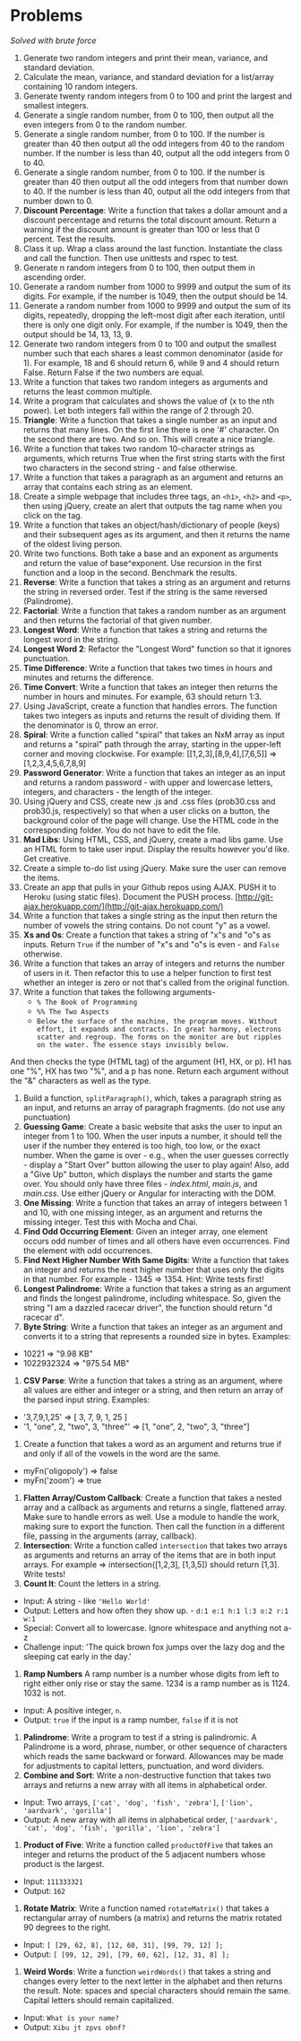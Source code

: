 # Problems

*Solved with brute force*

1. Generate two random integers and print their mean, variance, and standard deviation.
1. Calculate the mean, variance, and standard deviation for a list/array containing 10 random integers.
1. Generate twenty random integers from 0 to 100 and print the largest and smallest integers.
1. Generate a single random number, from 0 to 100, then output all the even integers from 0 to the random number.
1. Generate a single random number, from 0 to 100. If the number is greater than 40 then output all the odd integers from 40 to the random number. If the number is less than 40, output all the odd integers from 0 to 40.
1. Generate a single random number, from 0 to 100. If the number is greater than 40 then output all the odd integers from that number down to 40. If the number is less than 40, output all the odd integers from that number down to 0.
1. **Discount Percentage**: Write a function that takes a dollar amount and a discount percentage and returns the total discount amount. Return a warning if the discount amount is greater than 100 or less that 0 percent. Test the results.
1. Class it up. Wrap a class around the last function. Instantiate the class and call the function. Then use unittests and rspec to test.
1. Generate n random integers from 0 to 100, then output them in ascending order.
1. Generate a random number from 1000 to 9999 and output the sum of its digits. For example, if the number is 1049, then the output should be 14.
1. Generate a random number from 1000 to 9999 and output the sum of its digits, repeatedly, dropping the left-most digit after each iteration, until there is only one digit only. For example, if the number is 1049, then the output should be 14, 13, 13, 9.
1. Generate two random integers from 0 to 100 and output the smallest number such that each shares a least common denominator (aside for 1). For example, 18 and 6 should return 6, while 9 and 4 should return False. Return False if the two numbers are equal.
1. Write a function that takes two random integers as arguments and returns the least common multiple.
1. Write a program that calculates and shows the value of (x to the nth power). Let both integers fall within the range of 2 through 20.
1. **Triangle**: Write a function that takes a single number as an input and returns that many lines. On the first line there is one '#' character. On the second there are two. And so on.
This will create a nice triangle.
1. Write a function that takes two random 10-character strings as arguments, which returns True when the first string starts with the first two characters in the second string - and false otherwise.
1. Write a function that takes a paragraph as an argument and returns an array that contains each string as an element.
1. Create a simple webpage that includes three tags, an `<h1>`, `<h2>` and `<p>`, then using jQuery, create an alert that outputs the tag name when you click on the tag.
1. Write a function that takes an object/hash/dictionary of people (keys) and their subsequent ages as its argument, and then it returns the name of the oldest living person.
1. Write two functions. Both take a base and an exponent as arguments and return the value of base^exponent. Use recursion in the first function and a loop in the second. Benchmark the results.
1. **Reverse**: Write a function that takes a string as an argument and returns the string in reversed order. Test if the string is the same reversed (Palindrome).
1. **Factorial**: Write a function that takes a random number as an argument and then returns the factorial of that given number.
1. **Longest Word**: Write a function that takes a string and returns the longest word in the string.
1. **Longest Word 2**: Refactor the "Longest Word" function so that it ignores punctuation.
1. **Time Difference**: Write a function that takes two times in hours and minutes and returns the difference.
1. **Time Convert**: Write a function that takes an integer then returns the number in hours and minutes. For example, 63 should return 1:3.
1. Using JavaScript, create a function that handles errors. The function takes two integers as inputs and returns the result of dividing them. If the denominator is 0, throw an error.
1. **Spiral**: Write a function called "spiral" that takes an NxM array as input and returns a "spiral" path through the array, starting in the upper-left corner and moving clockwise. For example: [[1,2,3],[8,9,4],[7,6,5]] => [1,2,3,4,5,6,7,8,9]
1. **Password Generator**: Write a function that takes an integer as an input and returns a random password - with upper and lowercase letters, integers, and characters - the length of the integer.
1. Using jQuery and CSS, create new .js and .css files (prob30.css and prob30.js, respectively) so that when a user clicks on a button, the background color of the page will change. Use the HTML code in the corresponding folder. You do not have to edit the file.
1. **Mad Libs**: Using HTML, CSS, and jQuery, create a mad libs game. Use an HTML form to take user input. Display the results however you'd like. Get creative.
1. Create a simple to-do list using jQuery. Make sure the user can remove the items.
1. Create an app that pulls in your Github repos using AJAX. PUSH it to Heroku (using static files). Document the PUSH process. [http://git-ajax.herokuapp.com/](http://git-ajax.herokuapp.com/)
1. Write a function that takes a single string as the input then return the number of vowels the string contains. Do not count "y" as a vowel.
1. **Xs and 0s**: Create a function that takes a string of "x"s and "o"s as inputs. Return `True` if the number of "x"s and "o"s is even - and `False` otherwise.
1. Write a function that takes an array of integers and returns the number of users in it. Then refactor this to use a helper function to first test whether an integer is zero or not that's called from the original function.
1. Write a function that takes the following arguments-
    - `% The Book of Programming`
    - `%% The Two Aspects`
    - `Below the surface of the machine, the program moves. Without effort, it expands and contracts. In great harmony, electrons scatter and regroup. The forms on the monitor are but ripples on the water. The essence stays invisibly below.`

  And then checks the type (HTML tag) of the argument (H1, HX, or p). H1 has one "%", HX has two "%", and a p has none. Return each argument without the "&" characters as well as the type.
1. Build a function, `splitParagraph()`, which, takes a paragraph string as an input, and returns an array of paragraph fragments. (do not use any punctuation)
1. **Guessing Game**: Create a basic website that asks the user to input an integer from 1 to 100. When the user inputs a number, it should tell the user if the number they entered is too high, too low, or the exact number. When the game is over - e.g., when the user guesses correctly - display a "Start Over" button allowing the user to play again! Also, add a "Give Up" button, which displays the number and starts the game over. You should only have three files - *index.html*, *main.js*, and *main.css*. Use either jQuery or Angular for interacting with the DOM.
1. **One Missing**: Write a function that takes an array of integers between 1 and 10, with one missing integer, as an argument and returns the missing integer. Test this with Mocha and Chai.
1. **Find Odd Occurring Element**: Given an integer array, one element occurs odd number of times and all others have even occurrences. Find the element with odd occurrences.
1. **Find Next Higher Number With Same Digits**: Write a function that takes an integer and returns the next higher number that uses only the digits in that number. For example - 1345 => 1354. Hint: Write tests first!
1. **Longest Palindrome**: Write a function that takes a string as an argument and finds the longest palindrome, including whitespace. So, given the string "I am a dazzled racecar driver", the function should return "d racecar d".
1. **Byte String**: Write a function that takes an integer as an argument and converts it to a string that represents a rounded size in bytes. Examples:
  - 10221 => "9.98 KB"
  - 1022932324 => "975.54 MB"
1. **CSV Parse**: Write a function that takes a string as an argument, where all values are either and integer or a string, and then return an array of the parsed input string. Examples:
  - '3,7,9,1,25' => [ 3, 7, 9, 1, 25 ]
  - '1, "one", 2, "two", 3, "three"' => [1, "one", 2, "two", 3, "three"]
1. Create a function that takes a word as an argument and returns true if and only if all of the vowels in the word are the same.
  - myFn('oligopoly') => false
  - myFn('zoom') => true
1. **Flatten Array/Custom Callback**: Create a function that takes a nested array and a callback as arguments and returns a single, flattened array. Make sure to handle errors as well. Use a module to handle the work, making sure to export the function. Then call the function in a different file, passing in the arguments (array, callback).
1. **Intersection**: Write a function called `intersection` that takes two arrays as arguments and returns an array of the items that are in both input arrays. For example => intersection([1,2,3], [1,3,5]) should return [1,3]. Write tests!
1. **Count It**: Count the letters in a string.
  - Input: A string - like `'Hello World'`
  - Output: Letters and how often they show up. - `d:1 e:1 h:1 l:3 o:2 r:1 w:1`
  - Special: Convert all to lowercase. Ignore whitespace and anything not a-z
  - Challenge input: 'The quick brown fox jumps over the lazy dog and the sleeping cat early in the day.'
1. **Ramp Numbers** A ramp number is a number whose digits from left to right either only rise or stay the same. 1234 is a ramp number as is 1124. 1032 is not.
  - Input: A positive integer, `n`.
  - Output: `true` if the input is a ramp number, `false` if it is not
1. **Palindrome**: Write a program to test if a string is palindromic. A Palindrome is a word, phrase, number, or other sequence of characters which reads the same backward or forward. Allowances may be made for adjustments to capital letters, punctuation, and word dividers.
1. **Combine and Sort**: Write a non-destructive function that takes two arrays and returns a new array with all items in alphabetical order.
  - Input: Two arrays, `['cat', 'dog', 'fish', 'zebra']`, `['lion', 'aardvark', 'gorilla']`
  - Output: A new array with all items in alphabetical order, `['aardvark', 'cat', 'dog', 'fish', 'gorilla', 'lion', 'zebra']`
1. **Product of Five**: Write a function called `productOfFive` that takes an integer and returns the product of the 5 adjacent numbers whose product is the largest.
  - Input: `111333321`
  - Output: `162`
1. **Rotate Matrix**: Write a function named `rotateMatrix()` that takes a rectangular array of numbers (a matrix) and returns the matrix rotated 90 degrees to the right.
  - Input: `[ [29, 62, 8], [12, 60, 31], [99, 79, 12] ];`
  - Output: `[ [99, 12, 29], [79, 60, 62], [12, 31, 8] ];`
1. **Weird Words**: Write a function `weirdWords()` that takes a string and changes every letter to the next letter in the alphabet and then returns the result. Note: spaces and special characters should remain the same. Capital letters should remain capitalized.
  - Input: `What is your name?`
  - Output: `Xibu jt zpvs obnf?`
